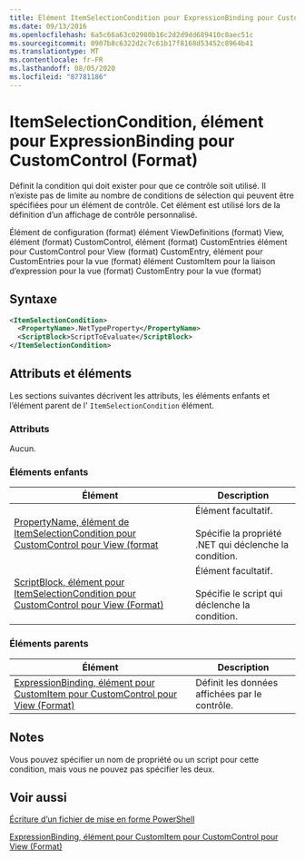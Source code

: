```yaml
---
title: Élément ItemSelectionCondition pour ExpressionBinding pour CustomControl (format) | Microsoft Docs
ms.date: 09/13/2016
ms.openlocfilehash: 6a5c66a63c02980b16c2d2d9dd689410c8aec51c
ms.sourcegitcommit: 0907b8c6322d2c7c61b17f8168d53452c8964b41
ms.translationtype: MT
ms.contentlocale: fr-FR
ms.lasthandoff: 08/05/2020
ms.locfileid: "87781186"
---
```

# <a name="itemselectioncondition-element-for-expressionbinding-for-customcontrol-format"></a>ItemSelectionCondition, élément pour ExpressionBinding pour CustomControl (Format)

Définit la condition qui doit exister pour que ce contrôle soit utilisé. Il n’existe pas de limite au nombre de conditions de sélection qui peuvent être spécifiées pour un élément de contrôle. Cet élément est utilisé lors de la définition d’un affichage de contrôle personnalisé.

Élément de configuration (format) élément ViewDefinitions (format) View, élément (format) CustomControl, élément (format) CustomEntries élément pour CustomControl pour View (format) CustomEntry, élément pour CustomEntries pour la vue (format) élément CustomItem pour la liaison d’expression pour la vue (format) CustomEntry pour la vue (format)

## <a name="syntax"></a>Syntaxe

```xml
<ItemSelectionCondition>
  <PropertyName>.NetTypeProperty</PropertyName>
  <ScriptBlock>ScriptToEvaluate</ScriptBlock>
</ItemSelectionCondition>
```

## <a name="attributes-and-elements"></a>Attributs et éléments

Les sections suivantes décrivent les attributs, les éléments enfants et l’élément parent de l' `ItemSelectionCondition` élément.

### <a name="attributes"></a>Attributs

Aucun.

### <a name="child-elements"></a>Éléments enfants

|Élément|Description|
|-------------|-----------------|
|[PropertyName, élément de ItemSelectionCondition pour CustomControl pour View (format](./propertyname-element-for-itemselectioncondition-for-customcontrol-for-view-format.md)|Élément facultatif.<br /><br /> Spécifie la propriété .NET qui déclenche la condition.|
|[ScriptBlock, élément pour ItemSelectionCondition pour CustomControl pour View (Format)](./scriptblock-element-for-itemselectioncondition-for-customcontrol-for-view-format.md)|Élément facultatif.<br /><br /> Spécifie le script qui déclenche la condition.|

### <a name="parent-elements"></a>Éléments parents

|Élément|Description|
|-------------|-----------------|
|[ExpressionBinding, élément pour CustomItem pour CustomControl pour View (Format)](./expressionbinding-element-for-customitem-for-customcontrol-for-view-format.md)|Définit les données affichées par le contrôle.|

## <a name="remarks"></a>Notes

Vous pouvez spécifier un nom de propriété ou un script pour cette condition, mais vous ne pouvez pas spécifier les deux.

## <a name="see-also"></a>Voir aussi

[Écriture d’un fichier de mise en forme PowerShell](./writing-a-powershell-formatting-file.md)

[ExpressionBinding, élément pour CustomItem pour CustomControl pour View (Format)](./expressionbinding-element-for-customitem-for-customcontrol-for-view-format.md)
